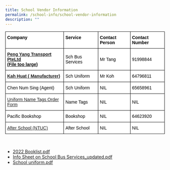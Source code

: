 ```yaml
---
title: School Vendor Information
permalink: /school-info/school-vendor-information
description: ""
---
```

<style type="text/css">
.tg  {border-collapse:collapse;border-spacing:0;}
.tg td{border-color:black;border-style:solid;border-width:1px;font-family:Arial, sans-serif;font-size:14px;
  overflow:hidden;padding:10px 5px;word-break:normal;}
.tg th{border-color:black;border-style:solid;border-width:1px;font-family:Arial, sans-serif;font-size:14px;
  font-weight:normal;overflow:hidden;padding:10px 5px;word-break:normal;}
.tg .tg-22y8{background-color:#ffffff;color:#000000;text-align:left;vertical-align:middle}
.tg .tg-a6s9{background-color:#ffffff;color:#000000;font-weight:bold;text-align:left;text-decoration:underline;vertical-align:top}
.tg .tg-ij4v{background-color:#ffffff;color:#000000;font-weight:bold;text-align:left;vertical-align:top}
</style>
<table class="tg">
<thead>
  <tr>
    <th class="tg-ij4v">Company</th>
    <th class="tg-ij4v">Service</th>
    <th class="tg-ij4v">Contact Person</th>
    <th class="tg-ij4v">Contact Number</th>
  </tr>
</thead>
<tbody>
  <tr>
    <td class="tg-a6s9"><a href="https://bukittimahpri-moe-edu-sg-admin.cwp.sg/qql/slot/u750/Information%20&%20Download/Vendors%20Information/Bus%20Company%20-%20Peng%20Yang.pdf" target="_blank" rel="noopener noreferrer">Peng Yang Transport PteLtd</a> <br> (File too large)</td>
    <td class="tg-22y8">Sch Bus Services</td>
    <td class="tg-22y8">Mr Tang</td>
    <td class="tg-22y8">91998844</td>
  </tr>
  <tr>
    <td class="tg-a6s9"><a href="/files/Uniform%20Vendor%20-%20Kah%20Huat.pdf" target="_blank" rel="noopener noreferrer">Kah Huat ( Manufacturer)</a></td>
    <td class="tg-22y8">Sch Uniform</td>
    <td class="tg-22y8">Mr Koh</td>
    <td class="tg-22y8">64796811</td>
  </tr>
  <tr>
    <td class="tg-22y8">Chen Num Sing (Agent)</td>
    <td class="tg-22y8">Sch Uniform</td>
    <td class="tg-22y8">NIL</td>
    <td class="tg-22y8">65658961</td>
  </tr>
  <tr>
    <td class="tg-ij4v"><a href="/files/2021%20Name%20Tag%20BTPS.pdf" target="_blank" rel="noopener noreferrer"><span style="font-weight:500;text-decoration:none">Uniform Name Tags Order Form </span></a></td>
    <td class="tg-22y8">Name Tags </td>
    <td class="tg-22y8">NIL </td>
    <td class="tg-22y8">NIL </td>
  </tr>
  <tr>
    <td class="tg-22y8">Pacific Bookshop</td>
    <td class="tg-22y8">Bookshop</td>
    <td class="tg-22y8">NIL</td>
    <td class="tg-22y8">64623920</td>
  </tr>
  <tr>
    <td class="tg-a6s9"><a href="/files/After%20School%20-%20NTUC.pdf" target="_blank" rel="noopener noreferrer"><span style="font-weight:500;text-decoration:none">After School (NTUC) </span></a></td>
    <td class="tg-22y8">After School </td>
    <td class="tg-22y8"> NIL</td>
    <td class="tg-22y8">NIL </td>
  </tr>
</tbody>
</table>


<br>

* [2022 Booklist.pdf](https://bukittimahpri.moe.edu.sg/qql/slot/u750/Information%20&%20Download/2021/2022%20Booklist.pdf)
* [Info Sheet on School Bus Services_updated.pdf](https://bukittimahpri.moe.edu.sg/qql/slot/u750/Information%20&%20Download/2021/Info%20Sheet%20on%20School%20Bus%20Services_updated.pdf)
* [School uniform.pdf](https://bukittimahpri.moe.edu.sg/qql/slot/u750/Information%20&%20Download/2021/School%20uniform.pdf)